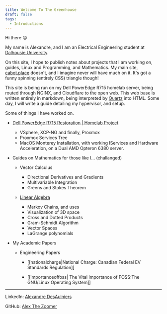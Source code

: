 ```yaml
---
title: Welcome To The Greenhouse
draft: false
tags:
  - Introductions
---
```

Hi there 😊

My name is Alexandre, and I am an Electrical Engineering student at [Dalhousie University](https://www.dal.ca/). 

On this site, I hope to publish notes about projects that I am working on, guides, Linux and Programming, and Mathematics. My main site, [cabot.place](https://cabot.place/) doesn't, and I imagine never will have much on it. It's got a funny spinning (entirely CSS) triangle though! 

This site is being run on my Dell PowerEdge R715 homelab server, being routed through NGINX, and Cloudflare to the open web.  This web base is written entirely in markdown, being interpreted by [Quartz](https://quartz.jzhao.xyz/) into HTML.  Some day, I will write a guide detailing my hypervisor, and setup.

Some of things I have worked on.

- [Dell PowerEdge R715 Restoration | Homelab Project](poweredge.md)

	- VSphere, XCP-NG and finally, Proxmox
	- Proxmox Services Tree
	- MacOS Monterey Installation, with working IServices and Hardware Acceleration, on a Dual AMD Opteron 6380 server.

- Guides on Mathematics for those like I... (challanged)

	- Vector Calculus
		- Directional Derivatives and Gradients
		- Multivariable Integration
		- Greens and Stokes Theorem

	- [Linear Algebra](linalg.md)
		- Markov Chains, and uses
		- Visualization of 3D space
		- Cross and Dotted Products
		- Gram-Schmidt Algorithm
		- Vector Spaces
		- LaGrange polynomials

- My Academic Papers

	- Engineering Papers
	
		- [[nationalcharge|National Charge: Canadian Federal EV Standards Regulation]]
		
		- [[importanceoffoss| The Vital Importance of FOSS:The GNU/Linux Operating System]]


---

LinkedIn: [Alexandre DesAulniers](https://www.linkedin.com/in/alexandre-desaulniers-1739002b3/)

GitHub: [Alex The Zoomer](https://github.com/AlexTheZoomer)



